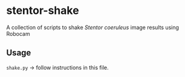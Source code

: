 # stentor-shake
A collection of scripts to shake *Stentor coeruleus* image results using Robocam

## Usage
`shake.py` -> follow instructions in this file.

